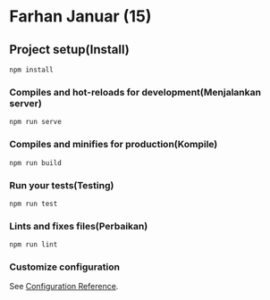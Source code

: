# Farhan Januar (15)

## Project setup(Install)
```
npm install
```

### Compiles and hot-reloads for development(Menjalankan server)
```
npm run serve
```

### Compiles and minifies for production(Kompile)
```
npm run build
```

### Run your tests(Testing)
```
npm run test
```

### Lints and fixes files(Perbaikan)
```
npm run lint
```

### Customize configuration
See [Configuration Reference](https://cli.vuejs.org/config/).